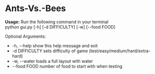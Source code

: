# Ants-Vs.-Bees

**Usage:** Run the following command in your terminal  
python gui.py [-h] [-d DIFFICULTY] [-w] [--food FOOD]

Optional Arguments:
  * -h, --help     show this help message and exit
  * -d DIFFICULTY  sets difficulty of game (test/easy/medium/hard/extra-hard)
  * -w, --water    loads a full layout with water
  * --food FOOD    number of food to start with when testing
